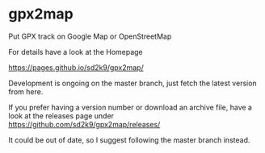 gpx2map
=======

Put GPX track on Google Map or OpenStreetMap


For details have a look at the Homepage

https://pages.github.io/sd2k9/gpx2map/

Development is ongoing on the master branch,
just fetch the latest version from here.

If you prefer having a version number or download an archive file,
have a look at the releases page under  https://github.com/sd2k9/gpx2map/releases/

It could be out of date, so I suggest following the master branch instead.
